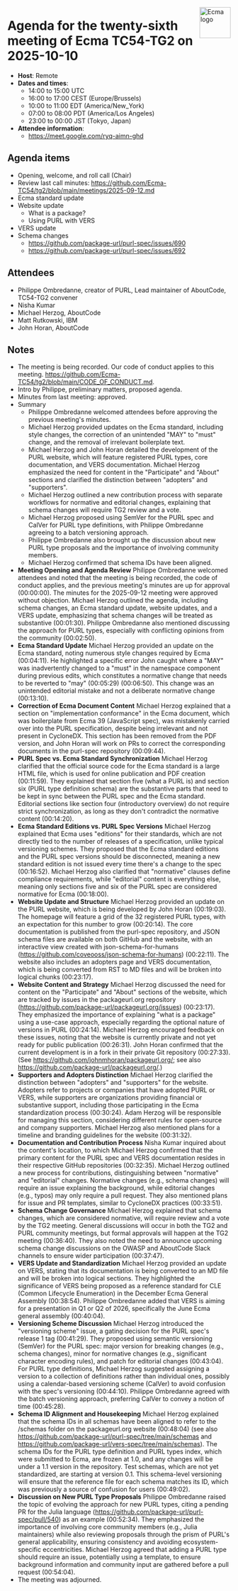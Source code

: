 <img src="https://tc54.org/images/ecma.svg" align="right" height="70" alt="Ecma logo" /> <!-- markdownlint-disable-line MD041 -->

# Agenda for the twenty-sixth meeting of Ecma TC54-TG2 on 2025-10-10

- **Host**: Remote
- **Dates and times**:
    - 14:00 to 15:00 UTC
    - 16:00 to 17:00 CEST (Europe/Brussels)
    - 10:00 to 11:00 EDT (America/New_York)
    - 07:00 to 08:00 PDT (America/Los Angeles)
    - 23:00 to 00:00 JST (Tokyo, Japan)
- **Attendee information**:
    - https://meet.google.com/ryq-aimn-ghd

## Agenda items
- Opening, welcome, and roll call (Chair)
- Review last call minutes: https://github.com/Ecma-TC54/tg2/blob/main/meetings/2025-09-12.md
- Ecma standard update
- Website update
    - What is a package?
    - Using PURL with VERS
- VERS update
- Schema changes
    - https://github.com/package-url/purl-spec/issues/690
    - https://github.com/package-url/purl-spec/issues/692


## Attendees
- Philippe Ombredanne, creator of PURL, Lead maintainer of AboutCode, TC54-TG2 convener
- Nisha Kumar
- Michael Herzog, AboutCode
- Matt Rutkowski, IBM
- John Horan, AboutCode

## Notes
- The meeting is being recorded.  Our code of conduct applies to this meeting.  https://github.com/Ecma-TC54/tg2/blob/main/CODE_OF_CONDUCT.md.
- Intro by Philippe, preliminary matters, proposed agenda.
- Minutes from last meeting: approved.
- Summary
    - Philippe Ombredanne welcomed attendees before approving the previous meeting's minutes.
    - Michael Herzog provided updates on the Ecma standard, including style changes, the correction of an unintended "MAY" to "must" change, and the removal of irrelevant boilerplate text.
    - Michael Herzog and John Horan detailed the development of the PURL website, which will feature registered PURL types, core documentation, and VERS documentation.  Michael Herzog emphasized the need for content in the "Participate" and "About" sections and clarified the distinction between "adopters" and "supporters".
    - Michael Herzog outlined a new contribution process with separate workflows for normative and editorial changes, explaining that schema changes will require TG2 review and a vote.
    - Michael Herzog proposed using SemVer for the PURL spec and CalVer for PURL type definitions, with Philippe Ombredanne agreeing to a batch versioning approach.
    - Philippe Ombredanne also brought up the discussion about new PURL type proposals and the importance of involving community members.
    - Michael Herzog confirmed that schema IDs have been aligned.
- **Meeting Opening and Agenda Review** Philippe Ombredanne welcomed attendees and noted that the meeting is being recorded, the code of conduct applies, and the previous meeting's minutes are up for approval (00:00:00). The minutes for the 2025-09-12 meeting were approved without objection. Michael Herzog outlined the agenda, including schema changes, an Ecma standard update, website updates, and a VERS update, emphasizing that schema changes will be treated as substantive (00:01:30). Philippe Ombredanne also mentioned discussing the approach for PURL types, especially with conflicting opinions from the community (00:02:50).
- **Ecma Standard Update** Michael Herzog provided an update on the Ecma standard, noting numerous style changes required by Ecma (00:04:11). He highlighted a specific error John caught where a "MAY" was inadvertently changed to a "must" in the namespace component during previous edits, which constitutes a normative change that needs to be reverted to "may" (00:05:29) (00:06:50). This change was an unintended editorial mistake and not a deliberate normative change (00:13:10).
- **Correction of Ecma Document Content** Michael Herzog explained that a section on "implementation conformance" in the Ecma document, which was boilerplate from Ecma 39 (JavaScript spec), was mistakenly carried over into the PURL specification, despite being irrelevant and not present in CycloneDX. This section has been removed from the PDF version, and John Horan will work on PRs to correct the corresponding documents in the purl-spec repository (00:09:44).
- **PURL Spec vs. Ecma Standard Synchronization** Michael Herzog clarified that the official source code for the Ecma standard is a large HTML file, which is used for online publication and PDF creation (00:11:59). They explained that section five (what a PURL is) and section six (PURL type definition schema) are the substantive parts that need to be kept in sync between the PURL spec and the Ecma standard. Editorial sections like section four (introductory overview) do not require strict synchronization, as long as they don't contradict the normative content (00:14:20).
- **Ecma Standard Editions vs. PURL Spec Versions** Michael Herzog explained that Ecma uses "editions" for their standards, which are not directly tied to the number of releases of a specification, unlike typical versioning schemes. They proposed that the Ecma standard editions and the PURL spec versions should be disconnected, meaning a new standard edition is not issued every time there's a change to the spec (00:16:52). Michael Herzog also clarified that "normative" clauses define compliance requirements, while "editorial" content is everything else, meaning only sections five and six of the PURL spec are considered normative for Ecma (00:18:00).
- **Website Update and Structure** Michael Herzog provided an update on the PURL website, which is being developed by John Horan (00:19:03). The homepage will feature a grid of the 32 registered PURL types, with an expectation for this number to grow (00:20:14). The core documentation is published from the purl-spec repository, and JSON schema files are available on both GitHub and the website, with an interactive view created with json-schema-for-humans (https://github.com/coveooss/json-schema-for-humans) (00:22:11). The website also includes an adopters page and VERS documentation, which is being converted from RST to MD files and will be broken into logical chunks (00:23:17).
- **Website Content and Strategy** Michael Herzog discussed the need for content on the "Participate" and "About" sections of the website, which are tracked by issues in the packageurl.org repository (https://github.com/package-url/packageurl.org/issues) (00:23:17). They emphasized the importance of explaining "what is a package" using a use-case approach, especially regarding the optional nature of versions in PURL (00:24:14). Michael Herzog encouraged feedback on these issues, noting that the website is currently private and not yet ready for public publication (00:26:31). John Horan confirmed that the current development is in a fork in their private Git repository (00:27:33).  (See https://github.com/johnmhoran/packageurl.org/; see also https://github.com/package-url/packageurl.org/.)
- **Supporters and Adopters Distinction** Michael Herzog clarified the distinction between "adopters" and "supporters" for the website. Adopters refer to projects or companies that have adopted PURL or VERS, while supporters are organizations providing financial or substantive support, including those participating in the Ecma standardization process (00:30:24). Adam Herzog will be responsible for managing this section, considering different rules for open-source and company supporters. Michael Herzog also mentioned plans for a timeline and branding guidelines for the website (00:31:32).
- **Documentation and Contribution Process** Nisha Kumar inquired about the content's location, to which Michael Herzog confirmed that the primary content for the PURL spec and VERS documentation resides in their respective GitHub repositories (00:32:35). Michael Herzog outlined a new process for contributions, distinguishing between "normative" and "editorial" changes. Normative changes (e.g., schema changes) will require an issue explaining the background, while editorial changes (e.g., typos) may only require a pull request. They also mentioned plans for issue and PR templates, similar to CycloneDX practices (00:33:51).
- **Schema Change Governance** Michael Herzog explained that schema changes, which are considered normative, will require review and a vote by the TG2 meeting. General discussions will occur in both the TG2 and PURL community meetings, but formal approvals will happen at the TG2 meeting (00:36:40). They also noted the need to announce upcoming schema change discussions on the OWASP and AboutCode Slack channels to ensure wider participation (00:37:47).
- **VERS Update and Standardization** Michael Herzog provided an update on VERS, stating that its documentation is being converted to an MD file and will be broken into logical sections. They highlighted the significance of VERS being proposed as a reference standard for CLE (Common Lifecycle Enumeration) in the December Ecma General Assembly (00:38:54). Philippe Ombredanne added that VERS is aiming for a presentation in Q1 or Q2 of 2026, specifically the June Ecma general assembly (00:40:04).
- **Versioning Scheme Discussion** Michael Herzog introduced the "versioning scheme" issue, a gating decision for the PURL spec's release 1 tag (00:41:29). They proposed using semantic versioning (SemVer) for the PURL spec: major version for breaking changes (e.g., schema changes), minor for normative changes (e.g., significant character encoding rules), and patch for editorial changes (00:43:04). For PURL type definitions, Michael Herzog suggested assigning a version to a collection of definitions rather than individual ones, possibly using a calendar-based versioning scheme (CalVer) to avoid confusion with the spec's versioning (00:44:10). Philippe Ombredanne agreed with the batch versioning approach, preferring CalVer to convey a notion of time (00:45:28).
- **Schema ID Alignment and Housekeeping** Michael Herzog explained that the schema IDs in all schemas have been aligned to refer to the /schemas folder on the packageurl.org website (00:48:04) (see also https://github.com/package-url/purl-spec/tree/main/schemas and https://github.com/package-url/vers-spec/tree/main/schemas). The schema IDs for the PURL type definition and PURL types index, which were submitted to Ecma, are frozen at 1.0, and any changes will be under a 1.1 version in the repository. Test schemas, which are not yet standardized, are starting at version 0.1. This schema-level versioning will ensure that the reference file for each schema matches its ID, which was previously a source of confusion for users (00:49:02).
- **Discussion on New PURL Type Proposals** Philippe Ombredanne raised the topic of evolving the approach for new PURL types, citing a pending PR for the Julia language (https://github.com/package-url/purl-spec/pull/540) as an example (00:52:34). They emphasized the importance of involving core community members (e.g., Julia maintainers) while also reviewing proposals through the prism of PURL's general applicability, ensuring consistency and avoiding ecosystem-specific eccentricities. Michael Herzog agreed that adding a PURL type should require an issue, potentially using a template, to ensure background information and community input are gathered before a pull request (00:54:04).
- The meeting was adjourned.
